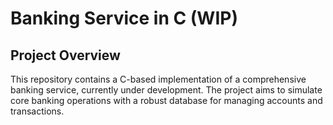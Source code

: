 <h1>Banking Service in C (WIP)</h1>

<section>
    <h2>Project Overview</h2>
    <p>This repository contains a C-based implementation of a comprehensive banking service, currently under development. The project aims to simulate core banking operations with a robust database for managing accounts and transactions.</p>
</section>

